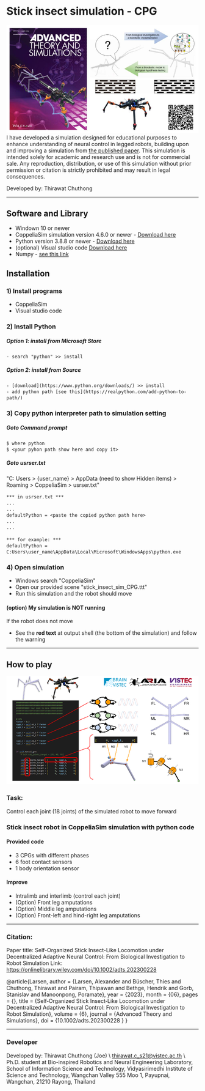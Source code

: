 # Stick insect simulation - CPG

![stick insect workshop1](https://github.com/VISTEC-IST-ROBOTICS-PUBLIC/stick-insect-simulation-CPG/blob/main/figure/self_organized_locomotion_poster.jpg)
I have developed a simulation designed for educational purposes to enhance understanding of neural control in legged robots, building upon and improving a simulation from [the published paper](https://onlinelibrary.wiley.com/doi/10.1002/adts.202300228).
This simulation is intended solely for academic and research use and is not for commercial sale.
Any reproduction, distribution, or use of this simulation without prior permission or citation is strictly prohibited and may result in legal consequences.

Developed by: Thirawat Chuthong
______

## Software and Library
- Windown 10 or newer
- CoppeliaSim simulation version 4.6.0 or newer - [Download here](https://www.coppeliarobotics.com/)
- Python version 3.8.8 or newer - [Download here](https://www.python.org/downloads/)
- (optional) Visual studio code [Download here](https://code.visualstudio.com/)
- Numpy - [see this link](https://numpy.org/install/)


## Installation
### 1) Install programs
- CoppeliaSim
- Visual studio code

### 2) Install Python
##### Option 1: install from __Microsoft Store__
    - search "python" >> install
##### Option 2: install from __Source__
    - [download](https://www.python.org/downloads/) >> install
    - add python path [see this](https://realpython.com/add-python-to-path/)


### 3) Copy python interpreter path to simulation setting
##### Goto Command prompt
~~~
$ where python
$ <your pyhon path show here and copy it>
~~~
##### Goto usrser.txt
"C: Users > {user_name} > AppData (need to show Hidden items) > Roaming > CoppeliaSim > usrser.txt"

~~~
*** in usrser.txt ***
...
...
defaultPython = <paste the copied python path here>
...
...

*** for example: ***
defaultPython = C:Users\user_name\AppData\Local\Microsoft\WindowsApps\python.exe
~~~

### 4) Open simulation
- Windows search "CoppeliaSim"
- Open our provided scene "stick_insect_sim_CPG.ttt"
- Run this simulation and the robot should move

#### (option) My simulation is NOT running
If the robot does not move
- See the __red text__ at output shell (the bottom of the simulation) and follow the warning

_____

## How to play
![stick insect workshop](https://github.com/VISTEC-IST-ROBOTICS-PUBLIC/stick-insect-simulation-CPG/blob/main/figure/How_to_play_stick_insect_workshop.png)

### Task:
Control each joint (18 joints) of the simulated robot to move forward

### Stick insect robot in CoppeliaSim simulation with python code
#### Provided code
- 3 CPGs with different phases
- 6 foot contact sensors
- 1 body orientation sensor
#### Improve
- Intralimb and interlimb (control each joint)
- (Option) Front leg amputations
- (Option) Middle leg amputations
- (Option) Front-left and hind-right leg amputations







_______ 
### Citation:
Paper title: Self-Organized Stick Insect-Like Locomotion under Decentralized Adaptive Neural Control: From Biological Investigation to Robot Simulation
Link: https://onlinelibrary.wiley.com/doi/10.1002/adts.202300228

@article{Larsen,
    author = {Larsen, Alexander and Büscher, Thies and Chuthong, Thirawat and Pairam, Thipawan and Bethge, Hendrik and Gorb, Stanislav and Manoonpong, Poramate},
    year = {2023},
    month = {06},
    pages = {},
    title = {Self‐Organized Stick Insect‐Like Locomotion under Decentralized Adaptive Neural Control: From Biological Investigation to Robot Simulation},
    volume = {6},
    journal = {Advanced Theory and Simulations},
    doi = {10.1002/adts.202300228 }
}

____
### Developer
Developed by:
Thirawat Chuthong (Joe) \\
thirawat.c_s21@vistec.ac.th \\
Ph.D. student at Bio-inspired Robotics and Neural Engineering Laboratory,
School of Information Science and Technology,
Vidyasirimedhi Institute of Science and Technology, 
Wangchan Valley 555 Moo 1, Payupnai, Wangchan, 21210 Rayong, Thailand
